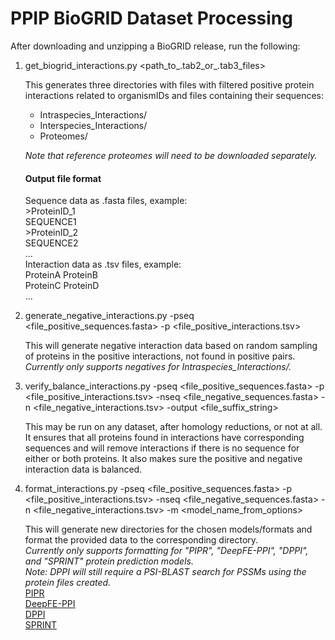 # PPIP BioGRID Dataset Processing

After downloading and unzipping a BioGRID release, run the following:

1. get_biogrid_interactions.py <path_to_.tab2_or_.tab3_files>
    
   This generates three directories with files with filtered positive protein interactions related to organismIDs and files containing their sequences:  
   * Intraspecies_Interactions/  
   * Interspecies_Interactions/  
   * Proteomes/  
   
   *Note that reference proteomes will need to be downloaded separately.*  
   #### Output file format  
   
   Sequence data as .fasta files, example:  
   \>ProteinID_1  
   SEQUENCE1  
   \>ProteinID_2  
   SEQUENCE2  
   ...  
   Interaction data as .tsv files, example:  
   ProteinA  ProteinB  
   ProteinC  ProteinD  
   ...  
   
2. generate_negative_interactions.py -pseq <file_positive_sequences.fasta> -p <file_positive_interactions.tsv>  
   
   This will generate negative interaction data based on random sampling of proteins in the positive interactions, not found in positive pairs.  
   *Currently only supports negatives for Intraspecies_Interactions/.*  
    
3. verify_balance_interactions.py -pseq <file_positive_sequences.fasta> -p <file_positive_interactions.tsv> -nseq <file_negative_sequences.fasta> -n <file_negative_interactions.tsv> -output <file_suffix_string>  

   This may be run on any dataset, after homology reductions, or not at all. It ensures that all proteins found in interactions have corresponding sequences and will remove interactions if there is no sequence for either or both proteins. It also makes sure the positive and negative interaction data is balanced.  
    
4. format_interactions.py -pseq <file_positive_sequences.fasta> -p <file_positive_interactions.tsv> -nseq <file_negative_sequences.fasta> -n <file_negative_interactions.tsv> -m <model_name_from_options>  

   This will generate new directories for the chosen models/formats and format the provided data to the corresponding directory.  
   *Currently only supports formatting for "PIPR", "DeepFE-PPI", "DPPI", and "SPRINT" protein prediction models.*  
   *Note: DPPI will still require a PSI-BLAST search for PSSMs using the protein files created.*  
   [PIPR](https://github.com/muhaochen/seq_ppi)  
   [DeepFE-PPI](https://github.com/xal2019/DeepFE-PPI)  
   [DPPI](https://github.com/hashemifar/DPPI)  
   [SPRINT](https://github.com/lucian-ilie/SPRINT)  
